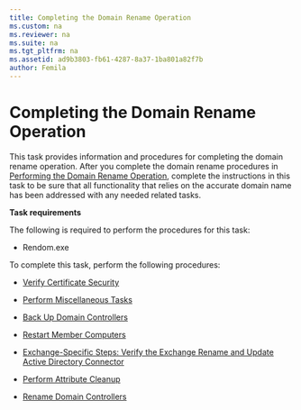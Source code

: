 ```yaml
---
title: Completing the Domain Rename Operation
ms.custom: na
ms.reviewer: na
ms.suite: na
ms.tgt_pltfrm: na
ms.assetid: ad9b3803-fb61-4287-8a37-1ba801a82f7b
author: Femila
---
```

# Completing the Domain Rename Operation
  This task provides information and procedures for completing the domain rename operation. After you complete the domain rename procedures in [Performing the Domain Rename Operation](../Topic/Performing-the-Domain-Rename-Operation.md), complete the instructions in this task to be sure that all functionality that relies on the accurate domain name has been addressed with any needed related tasks.  
  
 **Task requirements**  
  
 The following is required to perform the procedures for this task:  
  
-   Rendom.exe  
  
 To complete this task, perform the following procedures:  
  
-   [Verify Certificate Security](../Topic/Verify-Certificate-Security.md)  
  
-   [Perform Miscellaneous Tasks](../Topic/Perform-Miscellaneous-Tasks.md)  
  
-   [Back Up Domain Controllers](../Topic/Back-Up-Domain-Controllers.md)  
  
-   [Restart Member Computers](../Topic/Restart-Member-Computers.md)  
  
-   [Exchange-Specific Steps: Verify the Exchange Rename and Update Active Directory Connector](../Topic/Exchange-Specific-Steps--Verify-the-Exchange-Rename-and-Update-Active-Directory-Connector.md)  
  
-   [Perform Attribute Cleanup](../Topic/Perform-Attribute-Cleanup.md)  
  
-   [Rename Domain Controllers](../Topic/Rename-Domain-Controllers.md)  
  
  